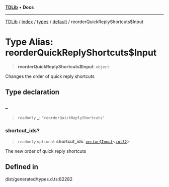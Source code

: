 [**TDLib**](../../../../../../README.md) • **Docs**

***

[TDLib](../../../../../../modules.md) / [index](../../../../../README.md) / [types](../../../README.md) / [default](../README.md) / reorderQuickReplyShortcuts$Input

# Type Alias: reorderQuickReplyShortcuts$Input

> **reorderQuickReplyShortcuts$Input**: `object`

Changes the order of quick reply shortcuts

## Type declaration

### \_

> `readonly` **\_**: `"reorderQuickReplyShortcuts"`

### shortcut\_ids?

> `readonly` `optional` **shortcut\_ids**: [`vector$Input`](vector$Input.md)\<[`int32`](int32.md)\>

The new order of quick reply shortcuts

## Defined in

dist/generated/types.d.ts:82282
